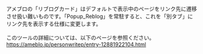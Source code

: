 アメブロの「リブログカード」はデフォルトで表示中のページをリンク先に遷移させ扱い難いものです。「Popup_Reblog」を常駐すると、これを「別タブ」にリンク先を表示する仕様に変更します。<br>
<br>
このツールの詳細については、以下のページを参照ください。<br>
https://ameblo.jp/personwritep/entry-12881922104.html
